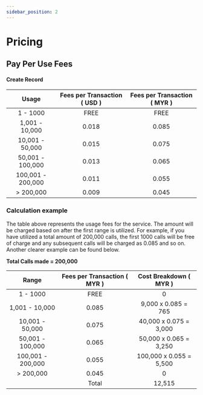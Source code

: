 ```yaml
---
sidebar_position: 2
---
```


# Pricing

## Pay Per Use Fees

#### Create Record

| Usage                 | Fees per Transaction ( USD ) | Fees per Transaction ( MYR ) |
| :-------------------: | :--------------------------: | :--------------------------: |
| 1 - 1000              | FREE                         | FREE                         |
| 1,001 - 10,000        | 0.018                        | 0.085                        |
| 10,001 - 50,000       | 0.015                        | 0.075                        |
| 50,001 - 100,000      | 0.013                        | 0.065                        |
| 100,001 - 200,000     | 0.011                        | 0.055                        |
| > 200,000             | 0.009                        | 0.045                        |

### Calculation example

The table above represents the usage fees for the service. The amount will be charged based on after the first range is utilized. For example, if you have utilized a total amount of 200,000 calls, the first 1000 calls will be free of charge and any subsequent calls will be charged as 0.085 and so on. Another clearer example can be found below.

**Total Calls made = 200,000**

| Range                 | Fees per Transaction ( MYR ) | Cost Breakdown ( MYR )      |
| :-------------------: | :--------------------------: | :-------------------------: |
| 1 - 1000              | FREE                         | 0                           |
| 1,001 - 10,000        | 0.085                        | 9,000 x 0.085 = 765         |
| 10,001 - 50,000       | 0.075                        | 40,000 x 0.075 = 3,000      |
| 50,001 - 100,000      | 0.065                        | 50,000 x 0.065 = 3,250      |
| 100,001 - 200,000     | 0.055                        | 100,000 x 0.055 = 5,500     |
| > 200,000             | 0.045                        | 0                           |
|                       | Total                        | 12,515                      |

<br/>

